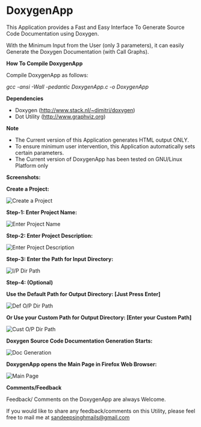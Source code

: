 DoxygenApp
==========

This Application provides a Fast and Easy Interface To Generate Source Code Documentation using Doxygen.

With the Minimum Input from the User (only 3 parameters), it can easily Generate the Doxygen Documentation (with Call Graphs).


**How To Compile DoxygenApp**

Compile DoxygenApp as follows:

*gcc -ansi -Wall -pedantic DoxygenApp.c -o DoxygenApp*


**Dependencies**

- Doxygen       (http://www.stack.nl/~dimitri/doxygen)
- Dot Utility   (http://www.graphviz.org)

**Note**

- The Current version of this Application generates HTML output ONLY.
- To ensure minimum user intervention, this Application automatically sets certain parameters.
- The Current version of DoxygenApp has been tested on GNU/Linux Platform only

**Screenshots:**

**Create a Project:**

![Create a Project](https://raw.github.com/sandeepsinghmails/DoxygenApp/master/Images/DoxygenApp_Sample_Usage_1.jpeg)


**Step-1: Enter Project Name:**

![Enter Project Name](https://raw.github.com/sandeepsinghmails/DoxygenApp/master/Images/DoxygenApp_Sample_Usage_2.jpeg)


**Step-2: Enter Project Description:**

![Enter Project Description](https://raw.github.com/sandeepsinghmails/DoxygenApp/master/Images/DoxygenApp_Sample_Usage_3.jpeg)


**Step-3: Enter the Path for Input Directory:**

![I/P Dir Path](https://raw.github.com/sandeepsinghmails/DoxygenApp/master/Images/DoxygenApp_Sample_Usage_4.jpeg)


**Step-4: (Optional)**

**Use the Default Path for Output Directory: [Just Press Enter]**

![Def O/P Dir Path](https://raw.github.com/sandeepsinghmails/DoxygenApp/master/Images/DoxygenApp_Sample_Usage_5.jpeg)


**Or Use your Custom Path for Output Directory: [Enter your Custom Path]**

![Cust O/P Dir Path](https://raw.github.com/sandeepsinghmails/DoxygenApp/master/Images/DoxygenApp_Sample_Usage_6.jpeg)


**Doxygen Source Code Documentation Generation Starts:**

![Doc Generation](https://raw.github.com/sandeepsinghmails/DoxygenApp/master/Images/DoxygenApp_Sample_Usage_7.jpeg)


**DoxygenApp opens the Main Page in Firefox Web Browser:**

![Main Page](https://raw.github.com/sandeepsinghmails/DoxygenApp/master/Images/DoxygenApp_Sample_Usage_8.jpeg)


**Comments/Feedback**

Feedback/ Comments on the DoxygenApp are always Welcome.

If you would like to share any feedback/comments on this Utility, please feel free to mail me at sandeepsinghmails@gmail.com
